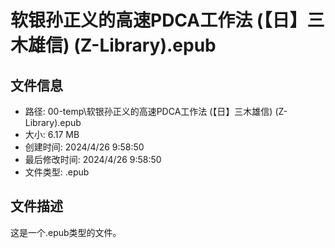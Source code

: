 ﻿# 软银孙正义的高速PDCA工作法 (【日】三木雄信) (Z-Library).epub

## 文件信息
- 路径: 00-temp\软银孙正义的高速PDCA工作法 (【日】三木雄信) (Z-Library).epub
- 大小: 6.17 MB
- 创建时间: 2024/4/26 9:58:50
- 最后修改时间: 2024/4/26 9:58:50
- 文件类型: .epub

## 文件描述
这是一个.epub类型的文件。


